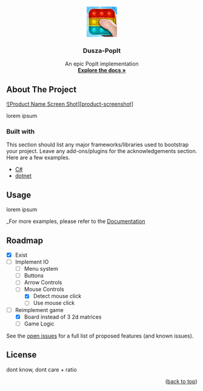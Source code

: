 <br />
<div align="center">
  <a href="https://github.com/TomaSajt/Dusza-PopIt">
    <img src="images/popit600.png" alt="Logo" width="80" height="80">
  </a>
  <h3 align="center">Dusza-PopIt</h3>
  <p align="center">
    An epic PopIt implementation
    <br />
    <a href="https://example.com"><strong>Explore the docs »</strong></a>
  </p>
</div>



<!-- ABOUT THE PROJECT -->
## About The Project

[![Product Name Screen Shot][product-screenshot]](https://example.com)

lorem ipsum


### Built with

This section should list any major frameworks/libraries used to bootstrap your project. Leave any add-ons/plugins for the acknowledgements section. Here are a few examples.

* [C#](https://docs.microsoft.com/en-us/dotnet/csharp/)
* [dotnet](https://dotnet.microsoft.com/en-us/)


## Usage

lorem ipsum

_For more examples, please refer to the [Documentation](https://example.com)



<!-- ROADMAP -->
## Roadmap

- [x] Exist
- [ ] Implement IO
    - [ ] Menu system
    - [ ] Buttons
    - [ ] Arrow Controls
    - [ ] Mouse Controls
        - [x] Detect mouse click
        - [ ] Use mouse click
- [ ] Reimplement game
    - [x] Board instead of 3 2d matrices
    - [ ] Game Logic

See the [open issues](https://github.com/TomaSajt/Dusza-PopIt/issues) for a full list of proposed features (and known issues).


<!-- LICENSE -->
## License

dont know, dont care + ratio

<p align="right">(<a href="#top">back to top</a>)</p>